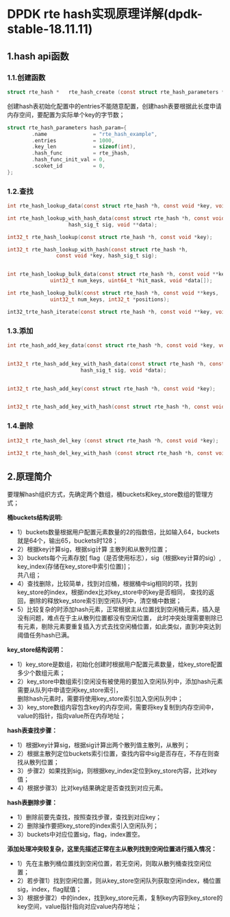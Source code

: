 
# DPDK rte hash实现原理详解(dpdk-stable-18.11.11)

## 1.hash api函数


### 1.1.创建函数

```c
struct rte_hash * 	rte_hash_create (const struct rte_hash_parameters *params)
```
  
创建hash表初始化配置中的entries不能随意配置，创建hash表要根据此长度申请内存空间，要配置为实际单个key的字节数；
```c
struct rte_hash_parameters hash_param={
        .name               = "rte_hash_example",
        .entries            = 1000,
        .key_len            = sizeof(int),
        .hash_func          = rte_jhash,
        .hash_func_init_val = 0,
        .scoket_id          = 0,
};
```


### 1.2.查找  

```c
int rte_hash_lookup_data(const struct rte_hash *h, const void *key, void **data);  

int rte_hash_lookup_with_hash_data(const struct rte_hash *h, const void *key,  
					hash_sig_t sig, void **data);

int32_t rte_hash_lookup(const struct rte_hash *h, const void *key);  

int32_t rte_hash_lookup_with_hash(const struct rte_hash *h,  
				const void *key, hash_sig_t sig);  


int rte_hash_lookup_bulk_data(const struct rte_hash *h, const void **keys,  
		      uint32_t num_keys, uint64_t *hit_mask, void *data[]);  

int rte_hash_lookup_bulk(const struct rte_hash *h, const void **keys,  
		      uint32_t num_keys, int32_t *positions);  

int32_trte_hash_iterate(const struct rte_hash *h, const void **key, void **data, uint32_t *next);  

``` 



### 1.3.添加

``` c
int rte_hash_add_key_data(const struct rte_hash *h, const void *key, void *data);  


int32_t rte_hash_add_key_with_hash_data(const struct rte_hash *h, const void *key,  
						hash_sig_t sig, void *data);  


int32_t rte_hash_add_key(const struct rte_hash *h, const void *key);  


int32_t rte_hash_add_key_with_hash(const struct rte_hash *h, const void *key, hash_sig_t sig);  

```

### 1.4.删除

```c
int32_t rte_hash_del_key (const struct rte_hash *h, const void *key);  
 
int32_t rte_hash_del_key_with_hash (const struct rte_hash *h, const void *key, hash_sig_t sig);  

```

## 2.原理简介  

要理解hash组织方式，先确定两个数组，桶buckets和key_store数组的管理方式；

**桶buckets结构说明:**
* 1）buckets数量根据用户配置元素数量的2的指数倍，比如输入64，buckets就是64个，输出65，buckets时128；  
* 2）根据key计算sig，根据sig计算 主散列和从散列位置；  
* 3）buckets每个元素存放[ flag（是否使用标志），sig（根据key计算的sig）, key_index(存储在key_store中索引位置)]；  
     共八组；  
* 4）查找删除，比较简单，找到对应桶，根据桶中sig相同的项，找到key_store的index，根据index比对key_store中的key是否相同，
     查找的返回，删除的释放key_store索引到空闲队列中，清空桶中数据；
* 5）比较复杂的时添加hash元素，正常根据主从位置找到空闲桶元素，插入是没有问题，难点在于主从散列位置都没有空闲位置，
     此时冲突处理需要剔除已有元素，剔除元素要重复插入方式去找空闲桶位置，如此类似，直到冲突达到阈值任务hash已满。  






**key_store结构说明：**
* 1）key_store是数组，初始化创建时根据用户配置元素数量，给key_store配置多少个数组元素；
* 2）key_store中数组索引空闲没有被使用的要加入空闲队列中，添加hash元素需要从队列中申请空闲key_store索引，  
     删除hash元素时，需要将使用key_store索引加入空闲队列中；
* 3）key_store数组内容包含key的内存空间，需要将key复制到内存空间中，value的指针，指向value所在内存地址；




**hash表查找步骤：** 
* 1）根据key计算sig，根据sig计算出两个散列值主散列，从散列；  
* 2）根据主散列定位buckets索引位置，查找内容中sig是否存在，不存在则查找从散列位置；  
* 3）步骤2）如果找到sig，则根据key_index定位到key_store内容，比对key值；  
* 4）根据步骤3）比对key结果确定是否查找到对应元素。  


**hash表删除步骤：**  
* 1）删除前要先查找，按照查找步骤，查找到对应key；  
* 2）删除操作要把key_store的index索引入空闲队列；  
* 3）buckets中对应位置sig，flag，index置空。  

**添加处理冲突较复杂，这里先描述正常在主从散列找到空闲位置进行插入情况：**  
* 1）先在主散列桶位置找到空闲位置，若无空闲，则取从散列桶查找空闲位置；  
* 2）若步骤1）找到空闲位置，则从key_store空闲队列获取空闲index，桶位置sig，index，flag赋值；  
* 3）根据步骤2）中的index，找到key_store元素，复制key内容到key_store的key空间，value指针指向对应value内存地址；  


